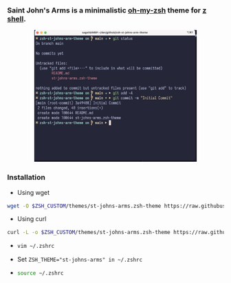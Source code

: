### Saint John's Arms is a minimalistic [oh-my-zsh](https://ohmyz.sh) theme for [z shell](https://www.zsh.org/).

<p align="center">
  <img src="theme-capture.jpg" alt="term capture" width="75%">
</p>

### Installation

- Using wget

```sh
wget -O $ZSH_CUSTOM/themes/st-johns-arms.zsh-theme https://raw.githubusercontent.com/sageil/saint-johns-arms-zsh-theme/main/st-johns-arms.zsh-theme
```

- Using curl

```sh
curl -L -o $ZSH_CUSTOM/themes/st-johns-arms.zsh-theme https://raw.githubusercontent.com/sageil/saint-johns-arms-zsh-theme/main/st-johns-arms.zsh-theme
```

- ```sh
  vim ~/.zshrc
  ```
- Set `ZSH_THEME="st-johns-arms" in ~/.zshrc`

- ```sh
  source ~/.zshrc
  ```

